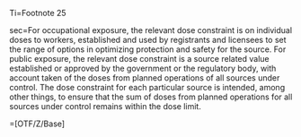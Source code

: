 Ti=Footnote 25

sec=For occupational exposure, the relevant dose constraint is on individual doses to workers, established and used by registrants and licensees to set the range of options in optimizing protection and safety for the source. For public exposure, the relevant dose constraint is a source related value established or approved by the government or the regulatory body, with account taken of the doses from planned operations of all sources under control. The dose constraint for each particular source is intended, among other things, to ensure that the sum of doses from planned operations for all sources under control remains within the dose limit.

=[OTF/Z/Base]
